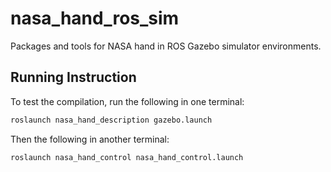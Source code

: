 # nasa_hand_ros_sim
Packages and tools for NASA hand in ROS Gazebo simulator environments.

## Running Instruction ##
To test the compilation, run the following in one terminal:
```sh
roslaunch nasa_hand_description gazebo.launch
```
Then the following in another terminal:
```sh
roslaunch nasa_hand_control nasa_hand_control.launch 
```
